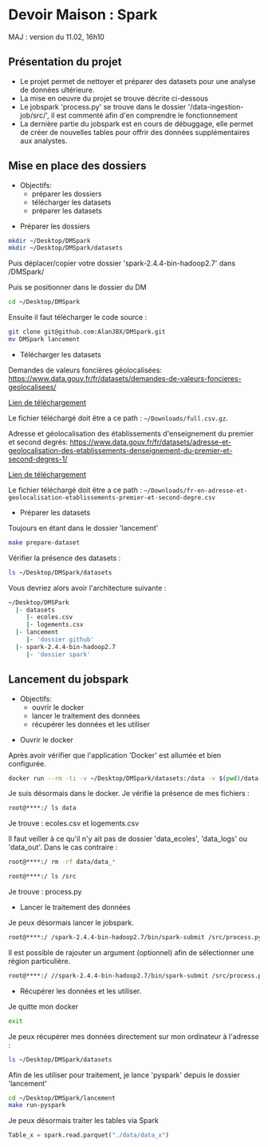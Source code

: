 # Devoir Maison : Spark

MAJ : version du 11.02, 16h10

## Présentation du projet

- Le projet permet de nettoyer et préparer des datasets pour une analyse de données ultérieure.
- La mise en oeuvre du projet se trouve décrite ci-dessous
- Le jobspark 'process.py' se trouve dans le dossier '/data-ingestion-job/src/', il est commenté afin d'en comprendre le fonctionnement
- La dernière partie du jobspark est en cours de débuggage, elle permet de créer de nouvelles tables pour offrir des données supplémentaires aux analystes.

## Mise en place des dossiers

- Objectifs:
   * préparer les dossiers
   * télécharger les datasets
   * préparer les datasets

+ Préparer les dossiers

```bash
mkdir ~/Desktop/DMSpark
mkdir ~/Desktop/DMSpark/datasets
``` 
Puis déplacer/copier votre dossier 'spark-2.4.4-bin-hadoop2.7' dans /DMSpark/

Puis se positionner dans le dossier du DM

```bash
cd ~/Desktop/DMSpark
``` 
Ensuite il faut télécharger le code source :

```bash
git clone git@github.com:AlanJBX/DMSpark.git
mv DMSpark lancement
``` 

+ Télécharger les datasets

Demandes de valeurs foncières géolocalisées: https://www.data.gouv.fr/fr/datasets/demandes-de-valeurs-foncieres-geolocalisees/

[Lien de téléchargement](https://cadastre.data.gouv.fr/data/etalab-dvf/latest/csv/2019/full.csv.gz)

Le fichier téléchargé doit être a ce path : `~/Downloads/full.csv.gz`.

Adresse et géolocalisation des établissements d'enseignement du premier et second degrés: https://www.data.gouv.fr/fr/datasets/adresse-et-geolocalisation-des-etablissements-denseignement-du-premier-et-second-degres-1/

[Lien de téléchargement](https://www.data.gouv.fr/fr/datasets/r/b3b26ad1-a143-4651-afd6-dde3908196fc)

Le fichier téléchargé doit être a ce path : `~/Downloads/fr-en-adresse-et-geolocalisation-etablissements-premier-et-second-degre.csv`

+ Préparer les datasets

Toujours en étant dans le dossier 'lancement'

```bash
make prepare-dataset
``` 

Vérifier la présence des datasets :

```bash
ls ~/Desktop/DMSpark/datasets
``` 

Vous devriez alors avoir l'architecture suivante :

```bash
~/Desktop/DMSPark
  |- datasets
     |- ecoles.csv
     |- logements.csv
  |- lancement
     |- 'dossier github'
  |- spark-2.4.4-bin-hadoop2.7
     |- 'dossier spark'
``` 

## Lancement du jobspark

- Objectifs:
   * ouvrir le docker
   * lancer le traitement des données
   * récupérer les données et les utiliser

+ Ouvrir le docker

Après avoir vérifier que l'application 'Docker' est allumée et bien configurée.


```bash
docker run --rm -ti -v ~/Desktop/DMSpark/datasets:/data -v $(pwd)/data-ingestion-job/src:/src  -p 4040:4040 --entrypoint bash stebourbi/sio:pyspark'
``` 
Je suis désormais dans le docker. Je vérifie la présence de mes fichiers :

```bash
root@****:/ ls data
```
Je trouve : ecoles.csv et logements.csv

Il faut veiller à ce qu'il n'y ait pas de dossier 'data_ecoles', 'data_logs' ou 'data_out'. Dans le cas contraire :

```bash
root@****:/ rm -rf data/data_*
``` 


```bash
root@****:/ ls /src
``` 

Je trouve : process.py

+ Lancer le traitement des données

Je peux désormais lancer le jobspark.

```bash
root@****:/ /spark-2.4.4-bin-hadoop2.7/bin/spark-submit /src/process.py -l /data/logements.csv -e /data/ecoles.csv
```

Il est possible de rajouter un argument (optionnel) afin de sélectionner une région particulière.

```bash
root@****:/ //spark-2.4.4-bin-hadoop2.7/bin/spark-submit /src/process.py -l /data/logements.csv -e /data/ecoles.csv -r Bretagne
```

+ Récupérer les données et les utiliser.

Je quitte mon docker
```bash
exit
```

Je peux récupérer mes données directement sur mon ordinateur à l'adresse :
```bash
ls ~/Desktop/DMSpark/datasets
```

Afin de les utiliser pour traitement, je lance 'pyspark' depuis le dossier 'lancement'
```bash
cd ~/Desktop/DMSpark/lancement
make run-pyspark
```

Je peux désormais traiter les tables via Spark
```python
Table_x = spark.read.parquet("./data/data_x")
```